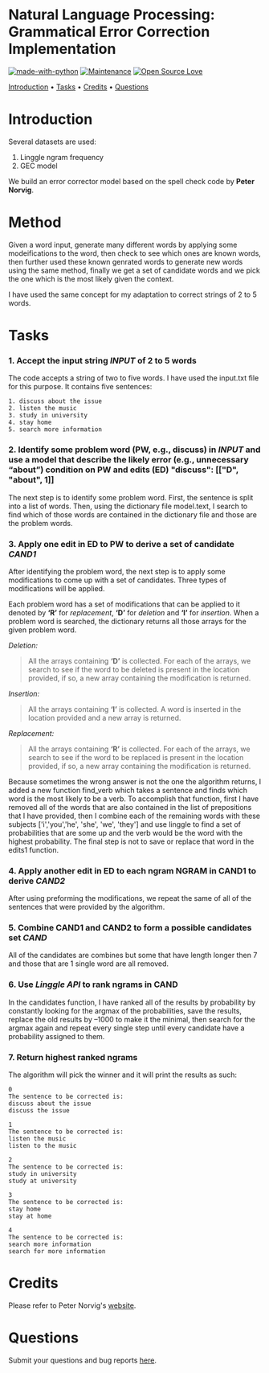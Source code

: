 # Natural Language Processing: Grammatical Error Correction Implementation

[![made-with-python](https://img.shields.io/badge/Made%20with-Python-1f425f.svg)](https://www.python.org/)
[![Maintenance](https://img.shields.io/badge/Maintained%3F-yes-green.svg)](https://github.com/luowensheng/Natural-Language-Processing-Grammatical-Error-Correction-/pulse)
[![Open Source Love](https://badges.frapsoft.com/os/v2/open-source.svg?v=103)](https://github.com/luowensheng)

[Introduction](#Introduction) • [Tasks](#Tasks) • [Credits](#Credits) • [Questions](#Questions)

</center>


# Introduction
Several datasets are used: 
1. Linggle ngram frequency
2. GEC model

We build an error corrector model based on the spell check code by **Peter Norvig**.

# Method
Given a word input, generate many different words by applying some modeifications to the word, then check to see which ones are known words, then further used these known genrated words to generate new words using the same method, finally we get a set of  candidate words and we pick the one which is the most likely given the context.

I have used the same concept for my adaptation to correct strings of 2 to 5 words.

# Tasks
### **1. Accept the input string *INPUT* of 2 to 5 words**
The code accepts a string of two to five words. I have used the input.txt file for this purpose. It contains five sentences:
```
1. discuss about the issue
2. listen the music
3. study in university
4. stay home
5. search more information
```

### **2. Identify some problem word (PW, e.g., discuss) in *INPUT* and use a model that describe the likely error (e.g., unnecessary “about”) condition on PW and edits (ED) "discuss": [["D", "about", 1]]**
The next step is to identify some problem word. First, the sentence is split into a
list of words. Then, using the dictionary file model.text, I search to find which of
those words are contained in the dictionary file and those are the problem words.

### **3. Apply one edit in ED to PW to derive a set of candidate *CAND1***
After identifying the problem word, the next step is to apply some modifications to
come up with a set of candidates. Three types of modifications will be applied.

Each problem word has a set of modifications that can be applied to it denoted by
**‘R’** for *replacement*, **‘D’** for *deletion* and **‘I’** for *insertion*. When a problem word is
searched, the dictionary returns all those arrays for the given problem word.

*Deletion:*
>All the arrays containing **‘D’** is collected. For each of the arrays, we search to see if the word to be deleted is present in the location provided, if so, a new array
containing the modification is returned.

*Insertion:*
>All the arrays containing **‘I’** is collected. A word is inserted in the location
provided and a new array is returned.

*Replacement:*
>All the arrays containing **‘R’** is collected. For each of the arrays, we search to see if
the word to be replaced is present in the location provided, if so, a new array
containing the modification is returned.

Because sometimes the wrong answer is not the one the algorithm returns, I added a
new function find_verb which takes a sentence and finds which word is the most
likely to be a verb. To accomplish that function, first I have removed all of the
words that are also contained in the list of prepositions that I have provided, then I
combine each of the remaining words with these subjects ['i','you','he', 'she', 'we',
'they'] and use linggle to find a set of probabilities that are some up and the verb
would be the word with the highest probability. The final step is not to save or
replace that word in the edits1 function.

### **4. Apply another edit in ED to each ngram NGRAM in CAND1 to derive *CAND2***
After using preforming the modifications, we repeat the same of all of the
sentences that were provided by the algorithm.

### **5. Combine CAND1 and CAND2 to form a possible candidates set *CAND***
All of the candidates are combines but some that have length longer then 7 and
those that are 1 single word are all removed.

### **6. Use *Linggle API* to rank ngrams in CAND**
In the candidates function, I have ranked all of the results by probability by
constantly looking for the argmax of the probabilities, save the results, replace the
old results by –1000 to make it the minimal, then search for the argmax again and
repeat every single step until every candidate have a probability assigned to them.

### **7. Return highest ranked ngrams**
The algorithm will pick the winner and it will print the results as such:

```
0
The sentence to be corrected is:
discuss about the issue
discuss the issue

1
The sentence to be corrected is:
listen the music
listen to the music

2
The sentence to be corrected is:
study in university
study at university

3
The sentence to be corrected is:
stay home
stay at home

4
The sentence to be corrected is:
search more information
search for more information
```

# Credits
Please refer to Peter Norvig's [website](https://norvig.com/spell-correct.html).

# Questions
Submit your questions and bug reports [here](https://github.com/luowensheng/Natural-Language-Processing-Grammatical-Error-Correction-/issues).
